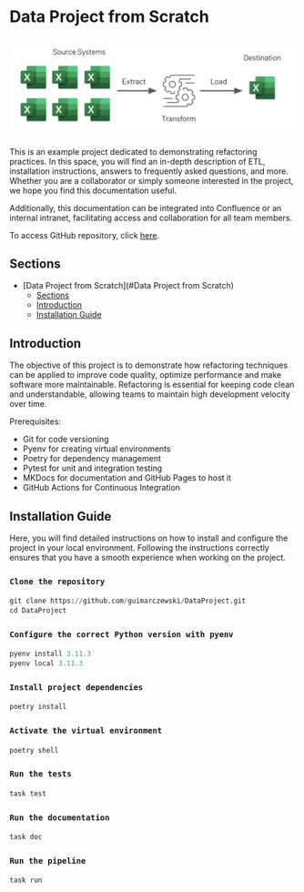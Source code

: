 # Data Project from Scratch

![Flow](static/fluxo.png)

This is an example project dedicated to demonstrating refactoring practices. In this space, you will find an in-depth description of ETL, installation instructions, answers to frequently asked questions, and more. Whether you are a collaborator or simply someone interested in the project, we hope you find this documentation useful.

Additionally, this documentation can be integrated into Confluence or an internal intranet, facilitating access and collaboration for all team members.

To access GitHub repository, click [here](https://github.com/guimarczewski/DataProject).

## Sections

- [Data Project from Scratch](#Data Project from Scratch)
   - [Sections](#sections)
   - [Introduction](#introduction)
   - [Installation Guide](#installation-guide)

## Introduction

The objective of this project is to demonstrate how refactoring techniques can be applied to improve code quality, optimize performance and make software more maintainable. Refactoring is essential for keeping code clean and understandable, allowing teams to maintain high development velocity over time.

Prerequisites:

- Git for code versioning
- Pyenv for creating virtual environments
- Poetry for dependency management
- Pytest for unit and integration testing
- MKDocs for documentation and GitHub Pages to host it
- GitHub Actions for Continuous Integration

## Installation Guide

Here, you will find detailed instructions on how to install and configure the project in your local environment. Following the instructions correctly ensures that you have a smooth experience when working on the project.

### `Clone the repository`

```python
git clone https://github.com/guimarczewski/DataProject.git
cd DataProject
```

### `Configure the correct Python version with pyenv`

```python
pyenv install 3.11.3
pyenv local 3.11.3
```

### `Install project dependencies`

```python
poetry install
```

### `Activate the virtual environment`

```python
poetry shell
```

### `Run the tests`

```python
task test
```

### `Run the documentation`

```python
task doc
```

### `Run the pipeline`

```python
task run
```
